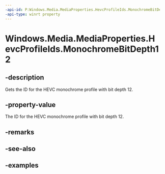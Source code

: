 ```yaml
---
-api-id: P:Windows.Media.MediaProperties.HevcProfileIds.MonochromeBitDepth12
-api-type: winrt property
---
```


# Windows.Media.MediaProperties.HevcProfileIds.MonochromeBitDepth12

<!--
public static int MonochromeBitDepth12 { get; }
-->


## -description

Gets the ID for the HEVC monochrome profile with bit depth 12.

## -property-value

The ID for the HEVC monochrome profile with bit depth 12.

## -remarks

## -see-also

## -examples


